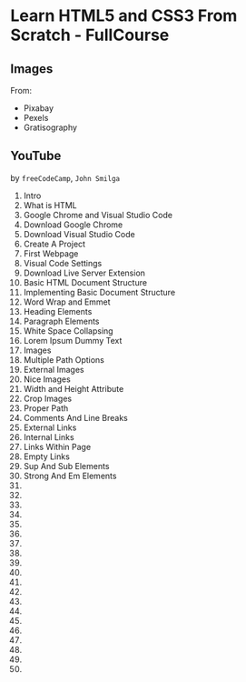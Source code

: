 # Learn HTML5 and CSS3 From Scratch - FullCourse

## Images

From:
* Pixabay
* Pexels
* Gratisography

## YouTube

by `freeCodeCamp`, `John Smilga`

1. Intro
2. What is HTML
3. Google Chrome and Visual Studio Code
4. Download Google Chrome
5. Download Visual Studio Code
6. Create A Project
7. First Webpage
8. Visual Code Settings
9. Download Live Server Extension
10. Basic HTML Document Structure
11. Implementing Basic Document Structure
12. Word Wrap and Emmet
13. Heading Elements
14. Paragraph Elements
15. White Space Collapsing
16. Lorem Ipsum Dummy Text
17. Images
18. Multiple Path Options
19. External Images
20. Nice Images
21. Width and Height Attribute
22. Crop Images
23. Proper Path
24. Comments And Line Breaks
25. External Links
26. Internal Links
27. Links Within Page
28. Empty Links
29. Sup And Sub Elements
30. Strong And Em Elements
31.
32.
33.
34.
35.
36.
37.
38.
39.
40.
41.
42.
43.
44.
45.
46.
47.
48.
49.
50.
